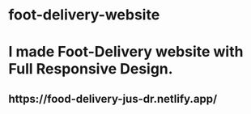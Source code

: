 # foot-delivery-website
<h1>I made Foot-Delivery website with Full Responsive Design.</h1>
<h2>https://food-delivery-jus-dr.netlify.app/</h2>
